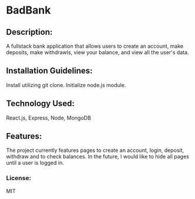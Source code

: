 # BadBank

## Description:

A fullstack bank application that allows users to create an account, make deposits, make withdrawls, view your balance, and view all the user's data.

## Installation Guidelines:

Install utilizing git clone. Initialize node.js module.

## Technology Used: 

React.js, Express, Node, MongoDB

## Features: 

The project currently features pages to create an account, login, deposit, withdraw and to check balances. In the future, I would like to hide all pages until a user is logged in.

### License:
MIT



